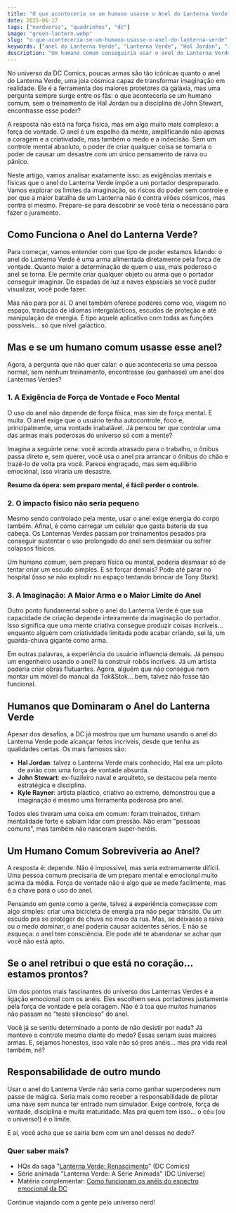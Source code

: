 ```yaml
---
title: "O que aconteceria se um humano usasse o Anel do Lanterna Verde?"
date: 2025-06-17
tags: ["nerdverso", "quadrinhos", "dc"]
image: "green-lantern.webp"
slug: "o-que-aconteceria-se-um-humano-usasse-o-anel-do-lanterna-verde"
keywords: ["anel do Lanterna Verde", "Lanterna Verde", "Hal Jordan", "John Stewart"]
description: "Um humano comum conseguiria usar o anel do Lanterna Verde? Descubra os limites da força de vontade e da imaginação!"
---
```


No universo da DC Comics, poucas armas são tão icônicas quanto o anel do Lanterna Verde, uma joia cósmica capaz de transformar imaginação em realidade. Ele é a ferramenta dos maiores protetores da galáxia, mas uma pergunta sempre surge entre os fãs: o que aconteceria se um humano comum, sem o treinamento de Hal Jordan ou a disciplina de John Stewart, encontrasse esse poder?

A resposta não está na força física, mas em algo muito mais complexo: a força de vontade. O anel é um espelho da mente, amplificando não apenas a coragem e a criatividade, mas também o medo e a indecisão. Sem um controle mental absoluto, o poder de criar qualquer coisa se tornaria o poder de causar um desastre com um único pensamento de raiva ou pânico.

Neste artigo, vamos analisar exatamente isso: as exigências mentais e físicas que o anel do Lanterna Verde impõe a um portador despreparado. Vamos explorar os limites da imaginação, os riscos do poder sem controle e por que a maior batalha de um Lanterna não é contra vilões cósmicos, mas contra si mesmo. Prepare-se para descobrir se você teria o necessário para fazer o juramento.

## Como Funciona o Anel do Lanterna Verde?

Para começar, vamos entender com que tipo de poder estamos lidando: o anel do Lanterna Verde é uma arma alimentada diretamente pela força de vontade. Quanto maior a determinação de quem o usa, mais poderoso o anel se torna. Ele permite criar qualquer objeto ou arma que o portador conseguir imaginar. De espadas de luz a naves espaciais se você puder visualizar, você pode fazer.

Mas não para por aí. O anel também oferece poderes como voo, viagem no espaço, tradução de idiomas intergalácticos, escudos de proteção e até manipulação de energia. É tipo aquele aplicativo com todas as funções possíveis... só que nível galáctico.

## Mas e se um humano comum usasse esse anel?

Agora, a pergunta que não quer calar: o que aconteceria se uma pessoa normal, sem nenhum treinamento, encontrasse (ou ganhasse) um anel dos Lanternas Verdes?

### 1. A Exigência de Força de Vontade e Foco Mental

O uso do anel não depende de força física, mas sim de força mental. E muita. O anel exige que o usuário tenha autocontrole, foco e, principalmente, uma vontade inabalável. Já pensou ter que controlar uma das armas mais poderosas do universo só com a mente?

Imagina a seguinte cena: você acorda atrasado para o trabalho, o ônibus passa direto e, sem querer, você usa o anel pra arrancar o ônibus do chão e trazê-lo de volta pra você. Parece engraçado, mas sem equilíbrio emocional, isso viraria um desastre.

**Resumo da ópera: sem preparo mental, é fácil perder o controle.**

### 2. O impacto físico não seria pequeno

Mesmo sendo controlado pela mente, usar o anel exige energia do corpo também. Afinal, é como carregar um celular que gasta bateria da sua cabeça. Os Lanternas Verdes passam por treinamentos pesados pra conseguir sustentar o uso prolongado do anel sem desmaiar ou sofrer colapsos físicos.

Um humano comum, sem preparo físico ou mental, poderia desmaiar só de tentar criar um escudo simples. E se forçar demais? Pode até parar no hospital (isso se não explodir no espaço tentando brincar de Tony Stark).

### 3. A Imaginação: A Maior Arma e o Maior Limite do Anel

Outro ponto fundamental sobre o anel do Lanterna Verde é que sua capacidade de criação depende inteiramente da imaginação do portador. Isso significa que uma mente criativa consegue produzir coisas incríveis... enquanto alguém com criatividade limitada pode acabar criando, sei lá, um guarda-chuva gigante como arma.

Em outras palavras, a experiência do usuário influencia demais. Já pensou um engenheiro usando o anel? Ia construir robôs incríveis. Já um artista poderia criar obras flutuantes. Agora, alguém que não consegue nem montar um móvel do manual da Tok&Stok... bem, talvez não fosse tão funcional.

## Humanos que Dominaram o Anel do Lanterna Verde

Apesar dos desafios, a DC já mostrou que um humano usando o anel do Lanterna Verde pode alcançar feitos incríveis, desde que tenha as qualidades certas. Os mais famosos são:

*   **Hal Jordan**: talvez o Lanterna Verde mais conhecido, Hal era um piloto de avião com uma força de vontade absurda.
*   **John Stewart**: ex-fuzileiro naval e arquiteto, se destacou pela mente estratégica e disciplina.
*   **Kyle Rayner**: artista plástico, criativo ao extremo, demonstrou que a imaginação é mesmo uma ferramenta poderosa pro anel.

Todos eles tiveram uma coisa em comum: foram treinados, tinham mentalidade forte e sabiam lidar com pressão. Não eram "pessoas comuns", mas também não nasceram super-heróis.

## Um Humano Comum Sobreviveria ao Anel?

A resposta é: depende. Não é impossível, mas seria extremamente difícil. Uma pessoa comum precisaria de um preparo mental e emocional muito acima da média. Força de vontade não é algo que se mede facilmente, mas é a chave para o uso do anel.

Pensando em gente como a gente, talvez a experiência começasse com algo simples: criar uma bicicleta de energia pra não pegar trânsito. Ou um escudo pra se proteger de chuva no meio da rua. Mas, se deixasse a raiva ou o medo dominar, o anel poderia causar acidentes sérios. E não se esqueça: o anel tem consciência. Ele pode até te abandonar se achar que você não está apto.

## Se o anel retribui o que está no coração... estamos prontos?

Um dos pontos mais fascinantes do universo dos Lanternas Verdes é a ligação emocional com os anéis. Eles escolhem seus portadores justamente pela força de vontade e pela coragem. Não é à toa que muitos humanos não passam no "teste silencioso" do anel.

Você já se sentiu determinado a ponto de não desistir por nada? Já manteve o controle mesmo diante do medo? Essas seriam suas maiores armas. E, sejamos honestos, isso vale não só pros anéis... mas pra vida real também, né?

## Responsabilidade de outro mundo

Usar o anel do Lanterna Verde não seria como ganhar superpoderes num passe de mágica. Seria mais como receber a responsabilidade de pilotar uma nave sem nunca ter entrado num simulador. Exige controle, força de vontade, disciplina e muita maturidade. Mas pra quem tem isso... o céu (ou o universo!) é o limite.

E aí, você acha que se sairia bem com um anel desses no dedo?

### Quer saber mais?

*   HQs da saga "[Lanterna Verde: Renascimento](https://amzn.to/3SRDdYf)" (DC Comics)
*   Série animada "Lanterna Verde: A Série Animada" (DC Universe)
*   Matéria complementar: [Como funcionam os anéis do espectro emocional da DC](https://lanternaverde.fandom.com/pt-br/wiki/Espectro_Emocional)

Continue viajando com a gente pelo universo nerd!